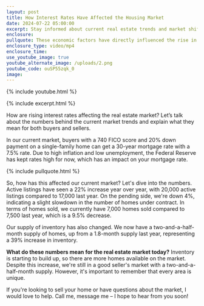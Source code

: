 ```yaml
---
layout: post
title: How Interest Rates Have Affected the Housing Market
date: 2024-07-22 05:00:00
excerpt: Stay informed about current real estate trends and market shifts.
enclosure:
pullquote: These economic factors have directly influenced the rise in interest rates.
enclosure_type: video/mp4
enclosure_time:
use_youtube_image: true
youtube_alternate_image: /uploads/2.png
youtube_code: ouSP55zqk_0
image:
---
```

{% include youtube.html %}

{% include excerpt.html %}

How are rising interest rates affecting the real estate market? Let’s talk about the numbers behind the current market trends and explain what they mean for both buyers and sellers.

In our current market, buyers with a 740 FICO score and 20% down payment on a single-family home can get a 30-year mortgage rate with a 7.5% rate. Due to high inflation and low unemployment, the Federal Reserve has kept rates high for now, which has an impact on your mortgage rate.

{% include pullquote.html %}

So, how has this affected our current market? Let's dive into the numbers. Active listings have seen a 22% increase year over year, with 20,000 active listings compared to 17,000 last year. On the pending side, we're down 4%, indicating a slight slowdown in the number of homes under contract. In terms of homes sold, we currently have 7,000 homes sold compared to 7,500 last year, which is a 9.5% decrease.

Our supply of inventory has also changed. We now have a two-and-a-half-month supply of homes, up from a 1.8-month supply last year, representing a 39% increase in inventory.

**What do these numbers mean for the real estate market today?** Inventory is starting to build up, so there are more homes available on the market. Despite this increase, we're still in a good seller's market with a two-and-a-half-month supply. However, it's important to remember that every area is unique.

If you're looking to sell your home or have questions about the market, I would love to help. Call me, message me – I hope to hear from you soon!